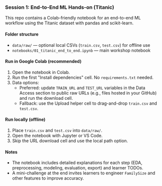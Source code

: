 ### Session 1: End-to-End ML Hands-on (Titanic)

This repo contains a Colab-friendly notebook for an end-to-end ML workflow using the Titanic dataset with pandas and scikit-learn.

#### Folder structure
- `data/raw/` — optional local CSVs (`train.csv`, `test.csv`) for offline use
- `notebooks/01_titanic_end_to_end.ipynb` — main workshop notebook

#### Run in Google Colab (recommended)
1. Open the notebook in Colab.
2. Run the first "Install dependencies" cell. No `requirements.txt` needed.
3. Data options:
   - Preferred: update `TRAIN_URL` and `TEST_URL` variables in the Data Access section to public raw URLs (e.g., files hosted in your GitHub) and run the download cell.
   - Fallback: use the Upload helper cell to drag-and-drop `train.csv` and `test.csv`.

#### Run locally (offline)
1. Place `train.csv` and `test.csv` into `data/raw/`.
2. Open the notebook with Jupyter or VS Code.
3. Skip the URL download cell and use the local path option.

#### Notes
- The notebook includes detailed explanations for each step (EDA, preprocessing, modeling, evaluation, export) and learner TODOs.
- A mini-challenge at the end invites learners to engineer `FamilySize` and other features to improve accuracy.

